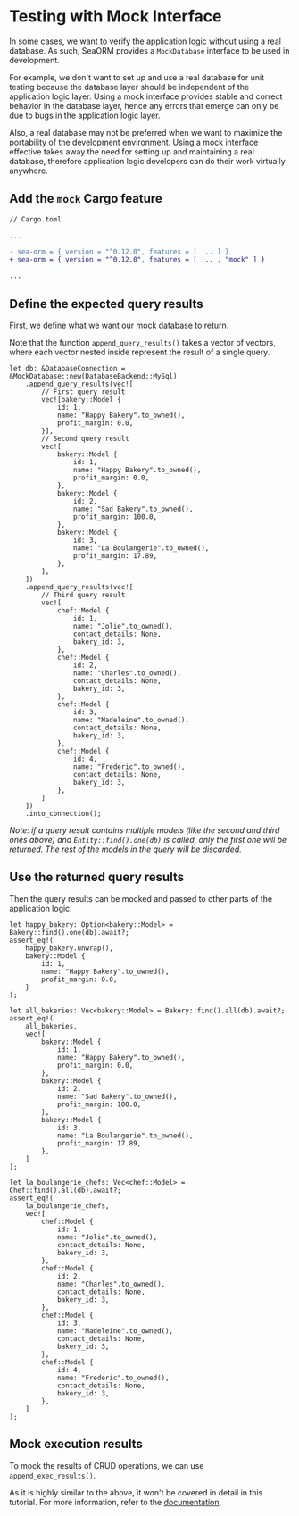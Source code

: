# Testing with Mock Interface

In some cases, we want to verify the application logic without using a real database. As such, SeaORM provides a `MockDatabase` interface to be used in development.

For example, we don't want to set up and use a real database for unit testing because the database layer should be independent of the application logic layer. Using a mock interface provides stable and correct behavior in the database layer, hence any errors that emerge can only be due to bugs in the application logic layer.

Also, a real database may not be preferred when we want to maximize the portability of the development environment. Using a mock interface effective takes away the need for setting up and maintaining a real database, therefore application logic developers can do their work virtually anywhere.

## Add the `mock` Cargo feature

```diff
// Cargo.toml

...

- sea-orm = { version = "^0.12.0", features = [ ... ] }
+ sea-orm = { version = "^0.12.0", features = [ ... , "mock" ] }

...
```

## Define the expected query results

First, we define what we want our mock database to return.

Note that the function `append_query_results()` takes a vector of vectors, where each vector nested inside represent the result of a single query.

```rust, no_run
let db: &DatabaseConnection = &MockDatabase::new(DatabaseBackend::MySql)
    .append_query_results(vec![
        // First query result
        vec![bakery::Model {
            id: 1,
            name: "Happy Bakery".to_owned(),
            profit_margin: 0.0,
        }],
        // Second query result
        vec![
            bakery::Model {
                id: 1,
                name: "Happy Bakery".to_owned(),
                profit_margin: 0.0,
            },
            bakery::Model {
                id: 2,
                name: "Sad Bakery".to_owned(),
                profit_margin: 100.0,
            },
            bakery::Model {
                id: 3,
                name: "La Boulangerie".to_owned(),
                profit_margin: 17.89,
            },
        ],
    ])
    .append_query_results(vec![
        // Third query result
        vec![
            chef::Model {
                id: 1,
                name: "Jolie".to_owned(),
                contact_details: None,
                bakery_id: 3,
            },
            chef::Model {
                id: 2,
                name: "Charles".to_owned(),
                contact_details: None,
                bakery_id: 3,
            },
            chef::Model {
                id: 3,
                name: "Madeleine".to_owned(),
                contact_details: None,
                bakery_id: 3,
            },
            chef::Model {
                id: 4,
                name: "Frederic".to_owned(),
                contact_details: None,
                bakery_id: 3,
            },
        ]
    ])
    .into_connection();
```

_Note: if a query result contains multiple models (like the second and third ones above) and `Entity::find().one(db)` is called, only the first one will be returned. The rest of the models in the query will be discarded._

## Use the returned query results

Then the query results can be mocked and passed to other parts of the application logic.

```rust, no_run
let happy_bakery: Option<bakery::Model> = Bakery::find().one(db).await?;
assert_eq!(
    happy_bakery.unwrap(),
    bakery::Model {
        id: 1,
        name: "Happy Bakery".to_owned(),
        profit_margin: 0.0,
    }
);

let all_bakeries: Vec<bakery::Model> = Bakery::find().all(db).await?;
assert_eq!(
    all_bakeries,
    vec![
        bakery::Model {
            id: 1,
            name: "Happy Bakery".to_owned(),
            profit_margin: 0.0,
        },
        bakery::Model {
            id: 2,
            name: "Sad Bakery".to_owned(),
            profit_margin: 100.0,
        },
        bakery::Model {
            id: 3,
            name: "La Boulangerie".to_owned(),
            profit_margin: 17.89,
        },
    ]
);

let la_boulangerie_chefs: Vec<chef::Model> = Chef::find().all(db).await?;
assert_eq!(
    la_boulangerie_chefs,
    vec![
        chef::Model {
            id: 1,
            name: "Jolie".to_owned(),
            contact_details: None,
            bakery_id: 3,
        },
        chef::Model {
            id: 2,
            name: "Charles".to_owned(),
            contact_details: None,
            bakery_id: 3,
        },
        chef::Model {
            id: 3,
            name: "Madeleine".to_owned(),
            contact_details: None,
            bakery_id: 3,
        },
        chef::Model {
            id: 4,
            name: "Frederic".to_owned(),
            contact_details: None,
            bakery_id: 3,
        },
    ]
);
```

## Mock execution results

To mock the results of CRUD operations, we can use `append_exec_results()`.

As it is highly similar to the above, it won't be covered in detail in this tutorial. For more information, refer to the [documentation](https://www.sea-ql.org/SeaORM/docs/write-test/mock/#mocking-execution-result).
